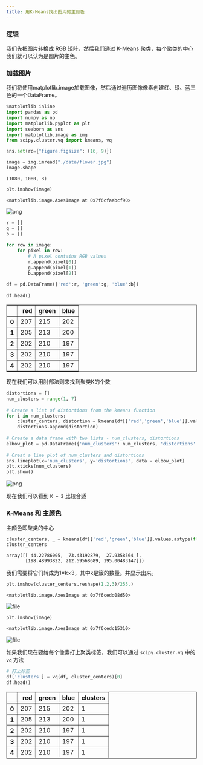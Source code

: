```yaml
---
title: 用K-Means找出图片的主颜色
---
```


### 逻辑

我们先把图片转换成 RGB 矩阵，然后我们通过 K-Means 聚类，每个聚类的中心我们就可以认为是图片的主色。

### 加载图片

我们将使用matplotlib.image加载图像，然后通过遍历图像像素创建红、绿、蓝三色的一个DataFrame。

```python
%matplotlib inline 
import pandas as pd
import numpy as np
import matplotlib.pyplot as plt
import seaborn as sns
import matplotlib.image as img
from scipy.cluster.vq import kmeans, vq

sns.set(rc={"figure.figsize": (16, 9)})
```

```python
image = img.imread("./data/flower.jpg")
image.shape
```

    (1080, 1080, 3)


```python
plt.imshow(image)
```
    <matplotlib.image.AxesImage at 0x7f6cfaabcf90>

![png](https://img.toutiao.io/attachment/c73c644310ae4bd28c90cd48d366688d/w600)


```python
r = []
g = []
b = []
 
for row in image:
    for pixel in row:
        # A pixel contains RGB values
        r.append(pixel[0])
        g.append(pixel[1])
        b.append(pixel[2])
 
df = pd.DataFrame({'red':r, 'green':g, 'blue':b})
 
df.head()
```

<table border="1" class="dataframe">
  <thead>
    <tr style="text-align: right;">
      <th></th>
      <th>red</th>
      <th>green</th>
      <th>blue</th>
    </tr>
  </thead>
  <tbody>
    <tr>
      <th>0</th>
      <td>207</td>
      <td>215</td>
      <td>202</td>
    </tr>
    <tr>
      <th>1</th>
      <td>205</td>
      <td>213</td>
      <td>200</td>
    </tr>
    <tr>
      <th>2</th>
      <td>202</td>
      <td>210</td>
      <td>197</td>
    </tr>
    <tr>
      <th>3</th>
      <td>202</td>
      <td>210</td>
      <td>197</td>
    </tr>
    <tr>
      <th>4</th>
      <td>202</td>
      <td>210</td>
      <td>197</td>
    </tr>
  </tbody>
</table>

现在我们可以用肘部法则来找到聚类K的个数


```python
distortions = []
num_clusters = range(1, 7)
 
# Create a list of distortions from the kmeans function
for i in num_clusters:
    cluster_centers, distortion = kmeans(df[['red','green','blue']].values.astype(float), i)
    distortions.append(distortion)
 
# Create a data frame with two lists - num_clusters, distortions
elbow_plot = pd.DataFrame({'num_clusters': num_clusters, 'distortions': distortions})
 
# Creat a line plot of num_clusters and distortions
sns.lineplot(x='num_clusters', y='distortions', data = elbow_plot)
plt.xticks(num_clusters)
plt.show()
```

![png](https://img.toutiao.io/attachment/702420a3d17e4071a30a954d3d9533b9/w600)

现在我们可以看到 `K = 2` 比较合适

### K-Means 和 主颜色

主颜色即聚类的中心

```python
cluster_centers, _ = kmeans(df[['red','green','blue']].values.astype(float), 2)
cluster_centers
```

    array([[ 44.22786005,  73.43192879,  27.9358564 ],
           [198.48993822, 212.59568689, 195.00483147]])

我们需要将它们转成为1×k×3，其中k是簇的数量。并显示出来。


```python
plt.imshow(cluster_centers.reshape(1,2,3)/255.)
```

    <matplotlib.image.AxesImage at 0x7f6cedd08d50>

![file](https://img.toutiao.io/attachment/500bbab0f0f54eebb1432489d02b62e0/w600)

```python
plt.imshow(image)
```

    <matplotlib.image.AxesImage at 0x7f6cedc15310>


![file](https://img.toutiao.io/attachment/dd3d7d41ffc1467ab2fbab73435d63fd/w600)


如果我们现在要给每个像素打上聚类标签，我们可以通过 `scipy.cluster.vq` 中的 `vq` 方法


```python
# 打上标签
df['clusters'] = vq(df, cluster_centers)[0]
df.head()
```

<div>
<table border="1" class="dataframe">
  <thead>
    <tr style="text-align: right;">
      <th></th>
      <th>red</th>
      <th>green</th>
      <th>blue</th>
      <th>clusters</th>
    </tr>
  </thead>
  <tbody>
    <tr>
      <th>0</th>
      <td>207</td>
      <td>215</td>
      <td>202</td>
      <td>1</td>
    </tr>
    <tr>
      <th>1</th>
      <td>205</td>
      <td>213</td>
      <td>200</td>
      <td>1</td>
    </tr>
    <tr>
      <th>2</th>
      <td>202</td>
      <td>210</td>
      <td>197</td>
      <td>1</td>
    </tr>
    <tr>
      <th>3</th>
      <td>202</td>
      <td>210</td>
      <td>197</td>
      <td>1</td>
    </tr>
    <tr>
      <th>4</th>
      <td>202</td>
      <td>210</td>
      <td>197</td>
      <td>1</td>
    </tr>
  </tbody>
</table>
</div>
